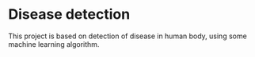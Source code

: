 # Disease detection
This project is based on detection of disease in human body, using some machine learning algorithm.
